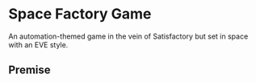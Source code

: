 # Space Factory Game

An automation-themed game in the vein of Satisfactory but set in space with an EVE style.

## Premise


